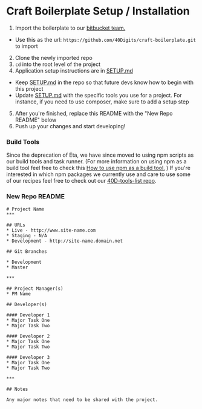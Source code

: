 # Craft Boilerplate Setup / Installation

1. Import the boilerplate to our [bitbucket team.](https://bitbucket.org/repo/import)
  * Use this as the url: `https://github.com/40Digits/craft-boilerplate.git` to import
2. Clone the newly imported repo
3. `cd` into the root level of the project
4. Application setup instructions are in [SETUP.md](SETUP.md)
  * Keep [SETUP.md](SETUP.md) in the repo so that future devs know how to begin with this project
  * Update [SETUP.md](SETUP.md) with the specific tools you use for a project. For instance, if you need to use composer, make sure to add a setup step
5. After you're finished, replace this README with the "New Repo README" below
6. Push up your changes and start developing!

### Build Tools
Since the deprecation of Eta, we have since moved to using npm scripts as our build tools and task runner. (For more information on using npm as a build tool feel free to check this [How to use npm as a build tool.](https://www.keithcirkel.co.uk/how-to-use-npm-as-a-build-tool/) ) If you're interested in which npm packages we currently use and care to use some of our recipes feel free to check out our [40D-tools-list repo](https://github.com/40Digits/40d-tools-list).

### New Repo README

```
# Project Name
***

## URLs
* Live - http://www.site-name.com
* Staging - N/A
* Development - http://site-name.domain.net

## Git Branches

* Development
* Master

***

## Project Manager(s)
* PM Name

## Developer(s)

#### Developer 1
* Major Task One
* Major Task Two

#### Developer 2
* Major Task One
* Major Task Two

#### Developer 3
* Major Task One
* Major Task Two

***

## Notes

Any major notes that need to be shared with the project.
```
